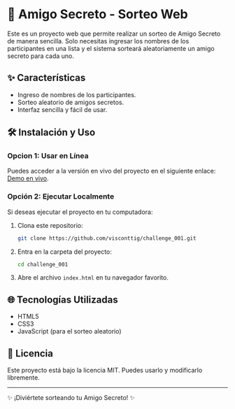 # 🎁 Amigo Secreto - Sorteo Web

Este es un proyecto web que permite realizar un sorteo de Amigo Secreto de manera sencilla. Solo necesitas ingresar los nombres de los participantes en una lista y el sistema sorteará aleatoriamente un amigo secreto para cada uno.

## ✨ Características

- Ingreso de nombres de los participantes.
- Sorteo aleatorio de amigos secretos.
- Interfaz sencilla y fácil de usar.

## 🛠 Instalación y Uso

### Opcion 1: Usar en Línea

Puedes acceder a la versión en vivo del proyecto en el siguiente enlace: [Demo en vivo](https://visconttig.github.io/challenge_001/).

### Opción 2: Ejecutar Localmente

Si deseas ejecutar el proyecto en tu computadora:

1. Clona este repositorio:
   ```bash
   git clone https://github.com/visconttig/challenge_001.git
   ```
2. Entra en la carpeta del proyecto:
   ```bash
   cd challenge_001
   ```
3. Abre el archivo `index.html` en tu navegador favorito.

## 🌐 Tecnologías Utilizadas

- HTML5
- CSS3
- JavaScript (para el sorteo aleatorio)

## 📝 Licencia

Este proyecto está bajo la licencia MIT. Puedes usarlo y modificarlo libremente.

---

✨ ¡Diviértete sorteando tu Amigo Secreto! ✨
